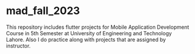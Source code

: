 # mad_fall_2023
This repository includes flutter projects for Mobile Application Development Course in 5th Semester at University of Engineering and Technology Lahore. Also I do practice along with projects that are assigned by instructor.
